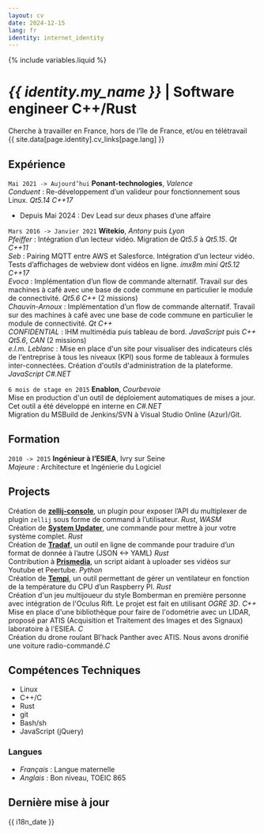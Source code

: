 ```yaml
---
layout: cv
date: 2024-12-15
lang: fr
identity: internet_identity
---
```

{% include variables.liquid %}
# _{{ identity.my_name }}_ | Software engineer C++/Rust

<div id="webaddress">
Cherche à travailler en France, hors de l’île de France, et/ou en télétravail<br />
{{ site.data[page.identity].cv_links[page.lang] }}
</div>

## Expérience

`Mai 2021 -> Aujourd’hui`
**Ponant-technologies**, _Valence_\
_Conduent_ : Re-développement d’un valideur pour fonctionnement sous Linux. _Qt5.14_ _C++17_
 * Depuis Mai 2024 : Dev Lead sur deux phases d’une affaire

`Mars 2016 -> Janvier 2021`
**Witekio**, _Antony_ puis _Lyon_\
_Pfeiffer_ : Intégration d’un lecteur vidéo. Migration de _Qt5.5_ à _Qt5.15_. _Qt_ _C++11_\
_Seb_ : Pairing MQTT entre AWS et Salesforce. Intégration d’un lecteur vidéo. Tests d’affichages de webview dont vidéos en ligne. _imx8m mini_ _Qt5.12_ _C++17_\
_Evoca_ : Implémentation d’un flow de commande alternatif. Travail sur des machines à café avec une base de code commune en particulier le module de connectivité. _Qt5.6_ _C++_ (2 missions)\
_Chauvin-Arnoux_ : Implémentation d’un flow de commande alternatif. Travail sur des machines à café avec une base de code commune en particulier le module de connectivité. _Qt_ _C++_\
_CONFIDENTIAL_ : IHM multimédia puis tableau de bord. _JavaScript_ puis _C++_ _Qt5.6_, _CAN_ (2 missions)\
_e.l.m. Leblanc_ : Mise en place d'un site pour visualiser des indicateurs clés de l'entreprise à tous les niveaux (KPI) sous forme de tableaux à formules inter-connectées. Création d'outils d'administration de la plateforme. _JavaScript_ _C#.NET_

`6 mois de stage en 2015`
**Enablon**, _Courbevoie_\
Mise en production d'un outil de déploiement automatiques de mises a jour. Cet outil a été développé en interne en _C#.NET_\
Migration du MSBuild de Jenkins/SVN à Visual Studio Online (Azur)/Git.

## Formation

`2010 -> 2015`
**Ingénieur à l’ESIEA**, Ivry sur Seine\
_Majeure_ : Architecture et Ingénierie du Logiciel

## Projects

Création de [**zellij-console**](https://github.com/Zykino/zellij-console), un plugin pour exposer l’API du multiplexer de plugin `zellij` sous forme de command à l’utilisateur. _Rust_, _WASM_\
Création de [**System Updater**](https://framagit.org/Zykino/system-updater/), une commande pour mettre à jour votre système complet. _Rust_\
Création de [**Tradaf**](https://framagit.org/Zykino/Tradaf/), un outil en ligne de commande pour traduire d’un format de donnée à l’autre (JSON <-> YAML) _Rust_\
Contribution à [**Prismedia**](https://git.lecygnenoir.info/LecygneNoir/prismedia/), un script aidant à uploader ses vidéos sur Youtube et Peertube. _Python_\
Création de [**Tempi**](https://zykino.net/gitea/zykino/Tempi), un outil permettant de gérer un ventilateur en fonction de la température du CPU d’un Raspberry PI. _Rust_\
Création d'un jeu multijoueur du style Bomberman en première personne avec intégration de l'Oculus Rift. Le projet est fait en utilisant _OGRE 3D_. _C++_\
Mise en place d'une bibliothèque pour faire de l'odométrie avec un LIDAR, proposé par ATIS (Acquisition et Traitement des Images et des Signaux) laboratoire à l'ESIEA. _C_\
Création du drone roulant Bl'hack Panther avec ATIS. Nous avons dronifié une voiture radio-commandé._C_

## Compétences Techniques

* Linux
* C++/C
* Rust
* git
* Bash/sh
* JavaScript (jQuery)

### Langues

* _Français_ : Langue maternelle
* _Anglais_ : Bon niveau, TOEIC 865

## Dernière mise à jour

{{ i18n_date }}

